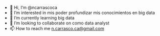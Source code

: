 - 👋 Hi, I’m @ncarrascoca
- 👀 I’m interested in mis poder  profundizar mis conocimientos en  big data
- 🌱 I’m currently learning big data
- 💞️ I’m looking to collaborate on como data analyst
- 📫 How to reach me n.carrasco.ca@gmail.com

<!---
ncarrascoca/ncarrascoca is a ✨ special ✨ repository because its `README.md` (this file) appears on your GitHub profile.
You can click the Preview link to take a look at your changes.
--->
